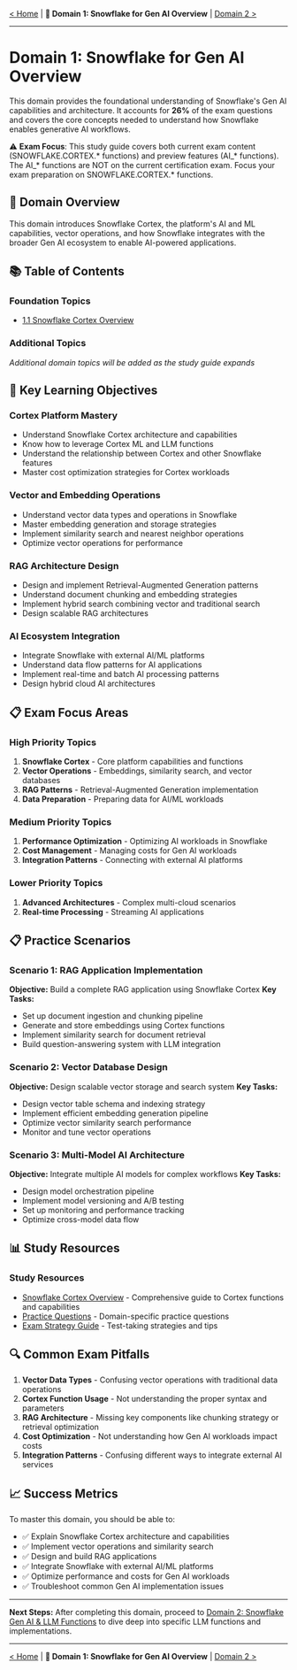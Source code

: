 [< Home](../README.md) | **📘 Domain 1: Snowflake for Gen AI Overview** | [Domain 2 >](../2_Snowflake_Gen_AI_and_LLM_Functions/README.md)
***

# Domain 1: Snowflake for Gen AI Overview

This domain provides the foundational understanding of Snowflake's Gen AI capabilities and architecture. It accounts for **26%** of the exam questions and covers the core concepts needed to understand how Snowflake enables generative AI workflows.

⚠️ **Exam Focus**: This study guide covers both current exam content (SNOWFLAKE.CORTEX.* functions) and preview features (AI_* functions). The AI_* functions are NOT on the current certification exam. Focus your exam preparation on SNOWFLAKE.CORTEX.* functions.

## 🎯 Domain Overview

This domain introduces Snowflake Cortex, the platform's AI and ML capabilities, vector operations, and how Snowflake integrates with the broader Gen AI ecosystem to enable AI-powered applications.

## 📚 Table of Contents

### **Foundation Topics**
- [1.1 Snowflake Cortex Overview](./1.1_Snowflake_Cortex_Overview.md)

### **Additional Topics**
*Additional domain topics will be added as the study guide expands*

## 🚀 Key Learning Objectives

### **Cortex Platform Mastery**
- Understand Snowflake Cortex architecture and capabilities
- Know how to leverage Cortex ML and LLM functions
- Understand the relationship between Cortex and other Snowflake features
- Master cost optimization strategies for Cortex workloads

### **Vector and Embedding Operations**
- Understand vector data types and operations in Snowflake
- Master embedding generation and storage strategies
- Implement similarity search and nearest neighbor operations
- Optimize vector operations for performance

### **RAG Architecture Design**
- Design and implement Retrieval-Augmented Generation patterns
- Understand document chunking and embedding strategies
- Implement hybrid search combining vector and traditional search
- Design scalable RAG architectures

### **AI Ecosystem Integration**
- Integrate Snowflake with external AI/ML platforms
- Understand data flow patterns for AI applications
- Implement real-time and batch AI processing patterns
- Design hybrid cloud AI architectures

## 📋 Exam Focus Areas

### **High Priority Topics**
1. **Snowflake Cortex** - Core platform capabilities and functions
2. **Vector Operations** - Embeddings, similarity search, and vector databases
3. **RAG Patterns** - Retrieval-Augmented Generation implementation
4. **Data Preparation** - Preparing data for AI/ML workloads

### **Medium Priority Topics**
1. **Performance Optimization** - Optimizing AI workloads in Snowflake
2. **Cost Management** - Managing costs for Gen AI workloads
3. **Integration Patterns** - Connecting with external AI platforms

### **Lower Priority Topics**
1. **Advanced Architectures** - Complex multi-cloud scenarios
2. **Real-time Processing** - Streaming AI applications

## 📋 Practice Scenarios

### **Scenario 1: RAG Application Implementation**
**Objective:** Build a complete RAG application using Snowflake Cortex
**Key Tasks:**
- Set up document ingestion and chunking pipeline
- Generate and store embeddings using Cortex functions
- Implement similarity search for document retrieval
- Build question-answering system with LLM integration

### **Scenario 2: Vector Database Design**
**Objective:** Design scalable vector storage and search system
**Key Tasks:**
- Design vector table schema and indexing strategy
- Implement efficient embedding generation pipeline
- Optimize vector similarity search performance
- Monitor and tune vector operations

### **Scenario 3: Multi-Model AI Architecture**
**Objective:** Integrate multiple AI models for complex workflows
**Key Tasks:**
- Design model orchestration pipeline
- Implement model versioning and A/B testing
- Set up monitoring and performance tracking
- Optimize cross-model data flow

## 📊 Study Resources

### **Study Resources**
- [Snowflake Cortex Overview](./1.1_Snowflake_Cortex_Overview.md) - Comprehensive guide to Cortex functions and capabilities
- [Practice Questions](../exam_prep/Practice_Questions.md) - Domain-specific practice questions
- [Exam Strategy Guide](../exam_prep/Exam_Strategy.md) - Test-taking strategies and tips

## 🔍 Common Exam Pitfalls

1. **Vector Data Types** - Confusing vector operations with traditional data operations
2. **Cortex Function Usage** - Not understanding the proper syntax and parameters
3. **RAG Architecture** - Missing key components like chunking strategy or retrieval optimization
4. **Cost Optimization** - Not understanding how Gen AI workloads impact costs
5. **Integration Patterns** - Confusing different ways to integrate external AI services

## 📈 Success Metrics

To master this domain, you should be able to:
- ✅ Explain Snowflake Cortex architecture and capabilities
- ✅ Implement vector operations and similarity search
- ✅ Design and build RAG applications
- ✅ Integrate Snowflake with external AI/ML platforms
- ✅ Optimize performance and costs for Gen AI workloads
- ✅ Troubleshoot common Gen AI implementation issues

---

**Next Steps:** After completing this domain, proceed to [Domain 2: Snowflake Gen AI & LLM Functions](../2_Snowflake_Gen_AI_and_LLM_Functions/README.md) to dive deep into specific LLM functions and implementations.

***
[< Home](../README.md) | **📘 Domain 1: Snowflake for Gen AI Overview** | [Domain 2 >](../2_Snowflake_Gen_AI_and_LLM_Functions/README.md) 